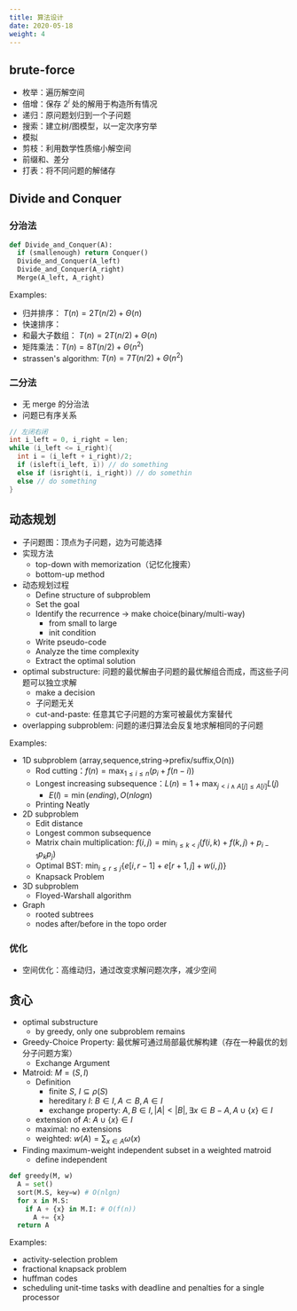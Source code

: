 ```yaml
---
title: 算法设计
date: 2020-05-18
weight: 4
---
```


## brute-force

- 枚举：遍历解空间
- 倍增：保存 $2^i$ 处的解用于构造所有情况
- 递归：原问题划归到一个子问题
- 搜索：建立树/图模型，以一定次序穷举
- 模拟
- 剪枝：利用数学性质缩小解空间
- 前缀和、差分
- 打表：将不同问题的解储存

## Divide and Conquer

### 分治法

```python
def Divide_and_Conquer(A):
  if (smallenough) return Conquer()
  Divide_and_Conquer(A_left)
  Divide_and_Conquer(A_right)
  Merge(A_left, A_right)
```

Examples:

- 归并排序： $T(n)=2T(n/2)+\Theta(n)$
- 快速排序：
- 和最大子数组： $T(n)=2T(n/2)+\Theta(n)$
- 矩阵乘法：$T(n)=8T(n/2)+\Theta(n^2)$
- strassen's algorithm: $T(n)=7T(n/2)+\Theta(n^2)$

### 二分法

- 无 merge 的分治法
- 问题已有序关系

```c++
// 左闭右闭
int i_left = 0, i_right = len;
while (i_left <= i_right){
  int i = (i_left + i_right)/2;
  if (isleft(i_left, i)) // do something
  else if (isright(i, i_right)) // do somethin
  else // do something
}
```

## 动态规划

- 子问题图：顶点为子问题，边为可能选择
- 实现方法
  - top-down with memorization（记忆化搜索）
  - bottom-up method
- 动态规划过程
  - Define structure of subproblem
  - Set the goal
  - Identify the recurrence -> make choice(binary/multi-way)
    - from small to large
    - init condition
  - Write pseudo-code
  - Analyze the time complexity
  - Extract the optimal solution
- optimal substructure: 问题的最优解由子问题的最优解组合而成，而这些子问题可以独立求解
  - make a decision
  - 子问题无关
  - cut-and-paste: 任意其它子问题的方案可被最优方案替代
- overlapping subproblem: 问题的递归算法会反复地求解相同的子问题

Examples:

- 1D subproblem (array,sequence,string->prefix/suffix,O(n))
  - Rod cutting：$f(n)=\max_{1\leq i\leq n}(p_i+f(n-i))$
  - Longest increasing subsequence：$L(n)=1+\max_{j<i\wedge A[j]\leq A[i]}L(j)$
    - $E(l)=\min(ending), O(nlogn)$
  - Printing Neatly
- 2D subproblem
  - Edit distance
  - Longest common subsequence
  - Matrix chain multiplication: $f(i,j)=\min_{i\leq k<j}(f(i,k)+f(k,j)+p_{i-1}p_kp_j)$
  - Optimal BST: $\min_{i\leq r\leq j}\{e[i,r-1]+e[r+1,j]+w(i,j)\}$
  - Knapsack Problem
- 3D subproblem
  - Floyed-Warshall algorithm
- Graph
  - rooted subtrees
  - nodes after/before in the topo order

### 优化

- 空间优化：高维动归，通过改变求解问题次序，减少空间

## 贪心

- optimal substructure
  - by greedy, only one subproblem remains
- Greedy-Choice Property: 最优解可通过局部最优解构建（存在一种最优的划分子问题方案）
  - Exchange Argument
- Matroid: $M=(S,I)$
  - Definition
    - finite $S$, $I\subseteq \rho(S)$
    - hereditary $I$: $B\in I,A\subset B,A\in I$
    - exchange property: $A,B\in I,|A|< |B|,\exists x\in B-A,A\cup\{x\}\in I$
  - extension of $A$: $A\cup\{x\}\in I$
  - maximal: no extensions
  - weighted: $w(A)=\sum_{x\in A}\omega(x)$
- Finding maximum-weight independent subset in a weighted matroid
  - define independent

```python
def greedy(M, w)
  A = set()
  sort(M.S, key=w) # O(nlgn)
  for x in M.S:
    if A + {x} in M.I: # O(f(n))
      A += {x}
  return A
```

Examples:

- activity-selection problem
- fractional knapsack problem
- huffman codes
- scheduling unit-time tasks with deadline and penalties for a single processor
